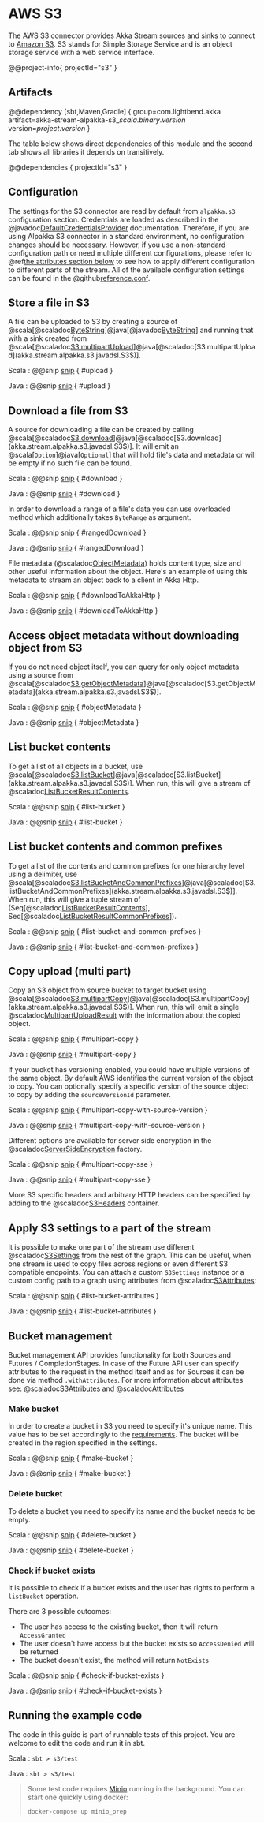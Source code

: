 # AWS S3

The AWS S3 connector provides Akka Stream sources and sinks to connect to [Amazon S3](https://aws.amazon.com/s3/).
S3 stands for Simple Storage Service and is an object storage service with a web service interface.

@@project-info{ projectId="s3" }

## Artifacts

@@dependency [sbt,Maven,Gradle] {
  group=com.lightbend.akka
  artifact=akka-stream-alpakka-s3_$scala.binary.version$
  version=$project.version$
}

The table below shows direct dependencies of this module and the second tab shows all libraries it depends on transitively.

@@dependencies { projectId="s3" }

## Configuration

The settings for the S3 connector are read by default from `alpakka.s3` configuration section.
Credentials are loaded as described in the @javadoc[DefaultCredentialsProvider](software.amazon.awssdk.auth.credentials.DefaultCredentialsProvider) documentation.
Therefore, if you are using Alpakka S3 connector in a standard environment, no configuration changes should be necessary.
However, if you use a non-standard configuration path or need multiple different configurations, please refer to @ref[the attributes section below](s3.md#apply-s3-settings-to-a-part-of-the-stream) to see how to apply different configuration to different parts of the stream.
All of the available configuration settings can be found in the @github[reference.conf](/s3/src/main/resources/reference.conf).

## Store a file in S3

A file can be uploaded to S3 by creating a source of @scala[@scaladoc[ByteString](akka.util.ByteString)]@java[@javadoc[ByteString](akka.util.ByteString)] and running that with a sink created from @scala[@scaladoc[S3.multipartUpload](akka.stream.alpakka.s3.scaladsl.S3$)]@java[@scaladoc[S3.multipartUpload](akka.stream.alpakka.s3.javadsl.S3$)].

Scala
: @@snip [snip](/s3/src/test/scala/docs/scaladsl/S3SinkSpec.scala) { #upload }

Java
: @@snip [snip](/s3/src/test/java/docs/javadsl/S3Test.java) { #upload }

## Download a file from S3

A source for downloading a file can be created by calling @scala[@scaladoc[S3.download](akka.stream.alpakka.s3.scaladsl.S3$)]@java[@scaladoc[S3.download](akka.stream.alpakka.s3.javadsl.S3$)].
It will emit an @scala[`Option`]@java[`Optional`] that will hold file's data and metadata or will be empty if no such file can be found.

Scala
: @@snip [snip](/s3/src/test/scala/docs/scaladsl/S3SourceSpec.scala) { #download }

Java
: @@snip [snip](/s3/src/test/java/docs/javadsl/S3Test.java) { #download }

In order to download a range of a file's data you can use overloaded method which
additionally takes `ByteRange` as argument.

Scala
: @@snip [snip](/s3/src/test/scala/docs/scaladsl/S3SourceSpec.scala) { #rangedDownload }

Java
: @@snip [snip](/s3/src/test/java/docs/javadsl/S3Test.java) { #rangedDownload }

File metadata (@scaladoc[ObjectMetadata](akka.stream.alpakka.s3.ObjectMetadata)) holds content type, size and other useful information about the object.
Here's an example of using this metadata to stream an object back to a client in Akka Http.

Scala
: @@snip [snip](/s3/src/test/scala/docs/scaladsl/S3SourceSpec.scala) { #downloadToAkkaHttp }

Java
: @@snip [snip](/s3/src/test/java/docs/javadsl/S3Test.java) { #downloadToAkkaHttp }

## Access object metadata without downloading object from S3

If you do not need object itself, you can query for only object metadata using a source from @scala[@scaladoc[S3.getObjectMetadata](akka.stream.alpakka.s3.scaladsl.S3$)]@java[@scaladoc[S3.getObjectMetadata](akka.stream.alpakka.s3.javadsl.S3$)].

Scala
: @@snip [snip](/s3/src/test/scala/docs/scaladsl/S3SourceSpec.scala) { #objectMetadata }

Java
: @@snip [snip](/s3/src/test/java/docs/javadsl/S3Test.java) { #objectMetadata }

## List bucket contents

To get a list of all objects in a bucket, use @scala[@scaladoc[S3.listBucket](akka.stream.alpakka.s3.scaladsl.S3$)]@java[@scaladoc[S3.listBucket](akka.stream.alpakka.s3.javadsl.S3$)].
When run, this will give a stream of @scaladoc[ListBucketResultContents](akka.stream.alpakka.s3.ListBucketResultContents).

Scala
: @@snip [snip](/s3/src/test/scala/docs/scaladsl/S3SourceSpec.scala) { #list-bucket }

Java
: @@snip [snip](/s3/src/test/java/docs/javadsl/S3Test.java) { #list-bucket }

## List bucket contents and common prefixes

To get a list of the contents and common prefixes for one hierarchy level using a delimiter, use @scala[@scaladoc[S3.listBucketAndCommonPrefixes](akka.stream.alpakka.s3.scaladsl.S3$)]@java[@scaladoc[S3.listBucketAndCommonPrefixes](akka.stream.alpakka.s3.javadsl.S3$)].
When run, this will give a tuple stream of (Seq[@scaladoc[ListBucketResultContents](akka.stream.alpakka.s3.ListBucketResultContents)], Seq[@scaladoc[ListBucketResultCommonPrefixes](akka.stream.alpakka.s3.ListBucketResultContents)]).

Scala
: @@snip [snip](/s3/src/test/scala/docs/scaladsl/S3SourceSpec.scala) { #list-bucket-and-common-prefixes }

Java
: @@snip [snip](/s3/src/test/java/docs/javadsl/S3Test.java) { #list-bucket-and-common-prefixes }

## Copy upload (multi part)

Copy an S3 object from source bucket to target bucket using @scala[@scaladoc[S3.multipartCopy](akka.stream.alpakka.s3.scaladsl.S3$)]@java[@scaladoc[S3.multipartCopy](akka.stream.alpakka.s3.javadsl.S3$)].
When run, this will emit a single @scaladoc[MultipartUploadResult](akka.stream.alpakka.s3.MultipartUploadResult) with the information about the copied object.

Scala
: @@snip [snip](/s3/src/test/scala/docs/scaladsl/S3SinkSpec.scala) { #multipart-copy }

Java
: @@snip [snip](/s3/src/test/java/docs/javadsl/S3Test.java) { #multipart-copy }

If your bucket has versioning enabled, you could have multiple versions of the same object.
By default AWS identifies the current version of the object to copy.
You can optionally specify a specific version of the source object to copy by adding the `sourceVersionId` parameter.

Scala
: @@snip [snip](/s3/src/test/scala/docs/scaladsl/S3SinkSpec.scala) { #multipart-copy-with-source-version }

Java
: @@snip [snip](/s3/src/test/java/docs/javadsl/S3Test.java) { #multipart-copy-with-source-version }

Different options are available for server side encryption in the @scaladoc[ServerSideEncryption](akka.stream.alpakka.s3.headers.ServerSideEncryption$) factory.

Scala
: @@snip [snip](/s3/src/test/scala/docs/scaladsl/S3SinkSpec.scala) { #multipart-copy-sse }

Java
: @@snip [snip](/s3/src/test/java/docs/javadsl/S3Test.java) { #multipart-copy-sse }

More S3 specific headers and arbitrary HTTP headers can be specified by adding to the @scaladoc[S3Headers](akka.stream.alpakka.s3.S3Headers) container.

## Apply S3 settings to a part of the stream

It is possible to make one part of the stream use different @scaladoc[S3Settings](akka.stream.alpakka.s3.S3Settings) from the rest of the graph.
This can be useful, when one stream is used to copy files across regions or even different S3 compatible endpoints.
You can attach a custom `S3Settings` instance or a custom config path to a graph using attributes from @scaladoc[S3Attributes](akka.stream.alpakka.s3.S3Attributes$):

Scala
: @@snip [snip](/s3/src/test/scala/docs/scaladsl/S3SourceSpec.scala) { #list-bucket-attributes }

Java
: @@snip [snip](/s3/src/test/java/docs/javadsl/S3Test.java) { #list-bucket-attributes }


## Bucket management

Bucket management API provides functionality for both Sources and Futures / CompletionStages. 
In case of the Future API user can specify attributes to the request in the method itself and as for Sources it can be done via method `.withAttributes`.
For more information about attributes see: @scaladoc[S3Attributes](akka.stream.alpakka.s3.S3Attributes$) and @scaladoc[Attributes](akka.stream.Attributes)

### Make bucket
In order to create a bucket in S3 you need to specify it's unique name. This value has to be set accordingly to the [requirements](https://docs.aws.amazon.com/AmazonS3/latest/dev/BucketRestrictions.html#bucketnamingrules).
The bucket will be created in the region specified in the settings.

Scala
: @@snip [snip](/s3/src/test/scala/docs/scaladsl/S3SourceSpec.scala) { #make-bucket }

Java
: @@snip [snip](/s3/src/test/java/docs/javadsl/S3Test.java) { #make-bucket }


### Delete bucket
To delete a bucket you need to specify its name and the bucket needs to be empty.

Scala
: @@snip [snip](/s3/src/test/scala/docs/scaladsl/S3SourceSpec.scala) { #delete-bucket }

Java
: @@snip [snip](/s3/src/test/java/docs/javadsl/S3Test.java) { #delete-bucket }


### Check if bucket exists
It is possible to check if a bucket exists and the user has rights to perform a `listBucket` operation.

There are 3 possible outcomes:

- The user has access to the existing bucket, then it will return `AccessGranted`
- The user doesn't have access but the bucket exists so `AccessDenied` will be returned
- The bucket doesn't exist, the method will return `NotExists`

Scala
: @@snip [snip](/s3/src/test/scala/docs/scaladsl/S3SourceSpec.scala) { #check-if-bucket-exists }

Java
: @@snip [snip](/s3/src/test/java/docs/javadsl/S3Test.java) { #check-if-bucket-exists }


## Running the example code

The code in this guide is part of runnable tests of this project. You are welcome to edit the code and run it in sbt.

Scala
:   ```
    sbt
    > s3/test
    ```

Java
:   ```
    sbt
    > s3/test
    ```

> Some test code requires [Minio](https://github.com/minio/minio) running in the background. You can start one quickly using docker:
>
> `docker-compose up minio_prep`
